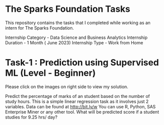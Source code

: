 # The Sparks Foundation Tasks
This repository contains the tasks that I completed while working as an intern for The Sparks Foundation.

Internship Category - Data Science and Business Analytics
Internship Duration - 1 Month ( June 2023)
Internship Type - Work from Home

# Task-1 : Prediction using Supervised ML (Level - Beginner)
Please click on the images on right side to view my solution.

Predict the percentage of marks of an student based on the number of study hours.
This is a simple linear regression task as it involves just 2 variables.
Data can be found at http://bit.ly/w
You can use R, Python, SAS Enterprise Miner or any other tool.
What will be predicted score if a student studies for 9.25 hrs/ day?
